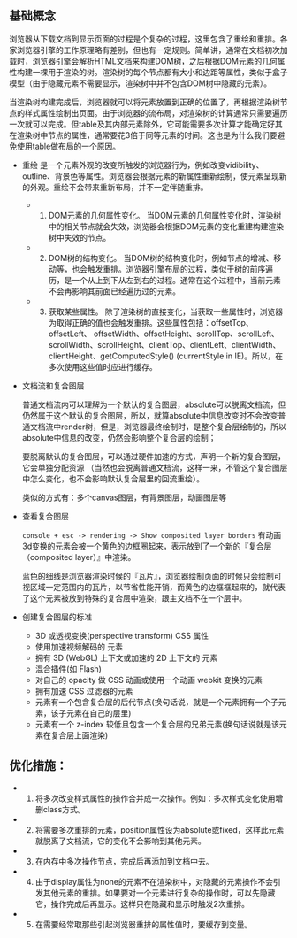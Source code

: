 ## 基础概念

浏览器从下载文档到显示页面的过程是个复杂的过程，这里包含了重绘和重排。各家浏览器引擎的工作原理略有差别，但也有一定规则。简单讲，通常在文档初次加载时，浏览器引擎会解析HTML文档来构建DOM树，之后根据DOM元素的几何属性构建一棵用于渲染的树。渲染树的每个节点都有大小和边距等属性，类似于盒子模型（由于隐藏元素不需要显示，渲染树中并不包含DOM树中隐藏的元素）。

当渲染树构建完成后，浏览器就可以将元素放置到正确的位置了，再根据渲染树节点的样式属性绘制出页面。由于浏览器的流布局，对渲染树的计算通常只需要遍历一次就可以完成。但table及其内部元素除外，它可能需要多次计算才能确定好其在渲染树中节点的属性，通常要花3倍于同等元素的时间。这也是为什么我们要避免使用table做布局的一个原因。

* 重绘 是一个元素外观的改变所触发的浏览器行为，例如改变vidibility、outline、背景色等属性。浏览器会根据元素的新属性重新绘制，使元素呈现新的外观。重绘不会带来重新布局，并不一定伴随重排。

    - 1. DOM元素的几何属性变化。
    当DOM元素的几何属性变化时，渲染树中的相关节点就会失效，浏览器会根据DOM元素的变化重建构建渲染树中失效的节点。

    - 2. DOM树的结构变化。
    当DOM树的结构变化时，例如节点的增减、移动等，也会触发重排。浏览器引擎布局的过程，类似于树的前序遍历，是一个从上到下从左到右的过程。通常在这个过程中，当前元素不会再影响其前面已经遍历过的元素。

    - 3. 获取某些属性。
    除了渲染树的直接变化，当获取一些属性时，浏览器为取得正确的值也会触发重排。这些属性包括：offsetTop、offsetLeft、 offsetWidth、offsetHeight、scrollTop、scrollLeft、scrollWidth、scrollHeight、clientTop、clientLeft、clientWidth、clientHeight、getComputedStyle() (currentStyle in IE)。所以，在多次使用这些值时应进行缓存。

* 文档流和复合图层

    普通文档流内可以理解为一个默认的复合图层，absolute可以脱离文档流，但仍然属于这个默认的复合图层，所以，就算absolute中信息改变时不会改变普通文档流中render树，但是，浏览器最终绘制时，是整个复合层绘制的，所以absolute中信息的改变，仍然会影响整个复合层的绘制；
    
    要脱离默认的复合图层，可以通过硬件加速的方式，声明一个新的复合图层，它会单独分配资源 （当然也会脱离普通文档流，这样一来，不管这个复合图层中怎么变化，也不会影响默认复合层里的回流重绘）。

    类似的方式有：多个canvas图层，有背景图层，动画图层等

* 查看复合图层

    `console + esc -> rendering -> Show composited layer borders` 有动画3d变换的元素会被一个黄色的边框圈起来，表示放到了一个新的『复合层（composited layer）』中渲染。

    蓝色的细线是浏览器渲染时候的『瓦片』，浏览器绘制页面的时候只会绘制可视区域一定范围内的瓦片，以节省性能开销，而黄色的边框框起来的，就代表了这个元素被放到特殊的复合层中渲染，跟主文档不在一个层中。

* 创建复合图层的标准

    - 3D 或透视变换(perspective transform) CSS 属性
    - 使用加速视频解码的 元素
    - 拥有 3D (WebGL) 上下文或加速的 2D 上下文的 元素
    - 混合插件(如 Flash)
    - 对自己的 opacity 做 CSS 动画或使用一个动画 webkit 变换的元素
    - 拥有加速 CSS 过滤器的元素
    - 元素有一个包含复合层的后代节点(换句话说，就是一个元素拥有一个子元素，该子元素在自己的层里)
    - 元素有一个 z-index 较低且包含一个复合层的兄弟元素(换句话说就是该元素在复合层上面渲染)

## 优化措施：

+ 1. 将多次改变样式属性的操作合并成一次操作。例如：多次样式变化使用增删class方式。

+ 2. 将需要多次重排的元素，position属性设为absolute或fixed，这样此元素就脱离了文档流，它的变化不会影响到其他元素。

+ 3. 在内存中多次操作节点，完成后再添加到文档中去。

+ 4. 由于display属性为none的元素不在渲染树中，对隐藏的元素操作不会引发其他元素的重排。如果要对一个元素进行复杂的操作时，可以先隐藏它，操作完成后再显示。这样只在隐藏和显示时触发2次重排。

+ 5. 在需要经常取那些引起浏览器重排的属性值时，要缓存到变量。
